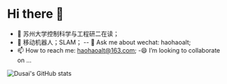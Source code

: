 # Hi there 👋

<!--
**haohaoalt/haohaoalt** is a ✨ _special_ ✨ repository because its `README.md` (this file) appears on your GitHub profile.

Here are some ideas to get you started:

- 🔭 I’m currently working on ...
- 🌱 I’m currently learning ...
- 👯 I’m looking to collaborate on ...
- 🤔 I’m looking for help with ...
- 💬 Ask me about ...
- 📫 How to reach me: ...
- 😄 Pronouns: ...
- ⚡ Fun fact: ...
-->
- 🔭 苏州大学控制科学与工程研二在读；
- 🌱 移动机器人；SLAM；
-- 💬 Ask me about wechat: haohaoalt;
- 📫 How to reach me: haohaoalt@163.com;
-😄 I’m looking to collaborate on ...


![Dusai's GitHub stats](https://github-readme-stats.vercel.app/api?username=haohaoalt&show_icons=true&theme=radical)
